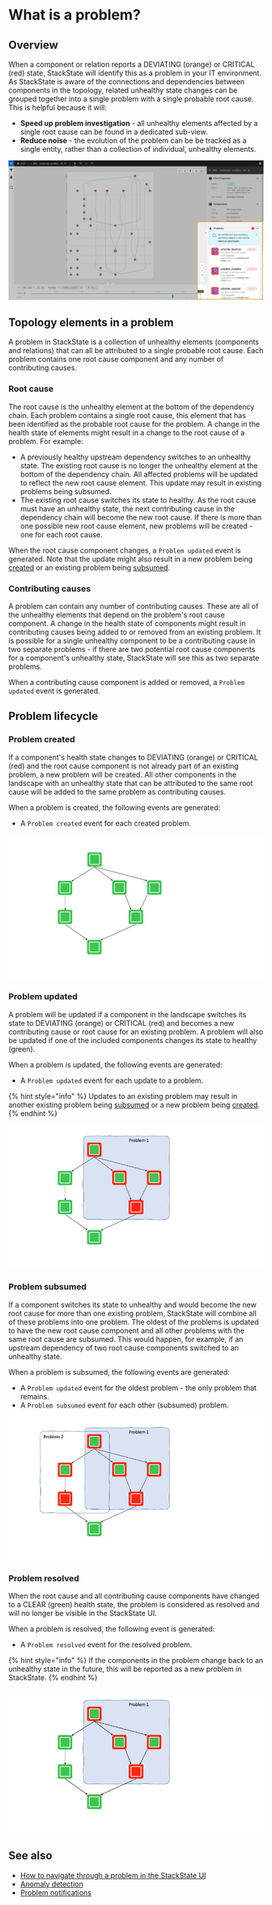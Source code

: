 # What is a problem?

## Overview

When a component or relation reports a DEVIATING \(orange\) or CRITICAL \(red\) state, StackState will identify this as a problem in your IT environment. As StackState is aware of the connections and dependencies between components in the topology, related unhealthy state changes can be grouped together into a single problem with a single probable root cause. This is helpful because it will:

* **Speed up problem investigation** - all unhealthy elements affected by a single root cause can be found in a dedicated sub-view.
* **Reduce noise** - the evolution of the problem can be be tracked as a single entity, rather than a collection of individual, unhealthy elements.

![Problems in View Details pane](../../.gitbook/assets/v45_problem_summary.png)

## Topology elements in a problem

A problem in StackState is a collection of unhealthy elements (components and relations) that can all be attributed to a single probable root cause. Each problem contains one root cause component and any number of contributing causes.

### Root cause

The root cause is the unhealthy element at the bottom of the dependency chain. Each problem contains a single root cause, this element that has been identified as the probable root cause for the problem. A change in the health state of elements might result in a change to the root cause of a problem. For example:

- A previously healthy upstream dependency switches to an unhealthy state. The existing root cause is no longer the unhealthy element at the bottom of the dependency chain. All affected problems will be updated to reflect the new root cause element. This update may result in existing problems being subsumed.
- The existing root cause switches its state to healthy. As the root cause must have an unhealthy state, the next contributing cause in the dependency chain will become the new root cause. If there is more than one possible new root cause element, new problems will be created - one for each root cause.

When the root cause component changes, a `Problem updated` event is generated. Note that the update might also result in a new problem being [created](#problem-created) or an existing problem being [subsumed](#problem-subsumed).

### Contributing causes

A problem can contain any number of contributing causes. These are all of the unhealthy elements that depend on the problem's root cause component. A change in the health state of components might result in contributing causes being added to or removed from an existing problem. It is possible for a single unhealthy component to be a contributing cause in two separate problems - if there are two potential root cause components for a component's unhealthy state, StackState will see this as two separate problems. 

When a contributing cause component is added or removed, a `Problem updated` event is generated.

## Problem lifecycle

### Problem created

If a component's health state changes to DEVIATING (orange) or CRITICAL (red) and the root cause component is not already part of an existing problem, a new problem will be created. All other components in the landscape with an unhealthy state that can be attributed to the same root cause will be added to the same problem as contributing causes. 

When a problem is created, the following events are generated:

* A `Problem created` event for each created problem.

![Problem created](/.gitbook/assets/problem_created_animation.gif)

### Problem updated

A problem will be updated if a component in the landscape switches its state to DEVIATING (orange) or CRITICAL (red) and becomes a new contributing cause or root cause for an existing problem. A problem will also be updated if one of the included components changes its state to healthy (green).

When a problem is updated, the following events are generated:

* A `Problem updated` event for each update to a problem.

{% hint style="info" %}
Updates to an existing problem may result in another existing problem being [subsumed](#problem-subsumed) or a new problem being [created](#problem-created).
{% endhint %}

![Problem updated](/.gitbook/assets/problem_updated_animation.gif)

### Problem subsumed

If a component switches its state to unhealthy and would become the new root cause for more than one existing problem, StackState will combine all of these problems into one problem. The oldest of the problems is updated to have the new root cause component and all other problems with the same root cause are subsumed. This would happen, for example, if an upstream dependency of two root cause components switched to an unhealthy state.

When a problem is subsumed, the following events are generated:

* A `Problem updated` event for the oldest problem - the only problem that remains.
* A `Problem subsumed` event for each other (subsumed) problem.

![Problem subsumed](/.gitbook/assets/problem_subsumed_animation.gif)

### Problem resolved

When the root cause and all contributing cause components have changed to a CLEAR \(green\) health state, the problem is considered as resolved and will no longer be visible in the StackState UI. 

When a problem is resolved, the following event is generated:

* A `Problem resolved` event for the resolved problem.

{% hint style="info" %}
If the components in the problem change back to an unhealthy state in the future, this will be reported as a new problem in StackState.
{% endhint %}

![Problem resolved](/.gitbook/assets/problem_resolved_animation.gif)

## See also

* [How to navigate through a problem in the StackState UI](problem_investigation.md)
* [Anomaly detection](../concepts/anomaly-detection.md)
* [Problem notifications](problem_notifications.md)